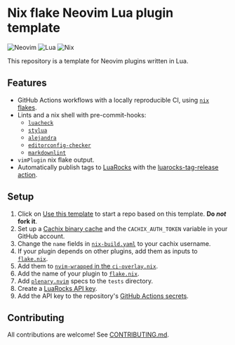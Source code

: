 # Nix flake Neovim Lua plugin template

![Neovim](https://img.shields.io/badge/NeoVim-%2357A143.svg?&style=for-the-badge&logo=neovim&logoColor=white)
![Lua](https://img.shields.io/badge/lua-%232C2D72.svg?style=for-the-badge&logo=lua&logoColor=white)
![Nix](https://img.shields.io/badge/nix-0175C2?style=for-the-badge&logo=NixOS&logoColor=white)

This repository is a template for Neovim plugins written in Lua.

## Features

- GitHub Actions workflows with a locally reproducible CI,
using [`nix` flakes](https://nixos.wiki/wiki/Flakes).
- Lints and a nix shell with pre-commit-hooks:
  - [`luacheck`](https://github.com/mpeterv/luacheck)
  - [`stylua`](https://github.com/JohnnyMorganz/StyLua)
  - [`alejandra`](https://github.com/kamadorueda/alejandra)
  - [`editorconfig-checker`](https://github.com/editorconfig-checker/editorconfig-checker)
  - [`markdownlint`](https://github.com/DavidAnson/markdownlint)
- `vimPlugin` nix flake output.
- Automatically publish tags to [LuaRocks](https://luarocks.org/labels/neovim)
with the [luarocks-tag-release action](https://github.com/nvim-neorocks/luarocks-tag-release).

## Setup

1. Click on [Use this template](https://github.com/MrcJkb/nvim-lua-nix-plugin-template/generate)
to start a repo based on this template. **Do _not_ fork it**.
2. Set up a [Cachix binary cache](https://app.cachix.org/cache)
and the `CACHIX_AUTH_TOKEN` variable in your GitHub account.
3. Change the `name` fields in
[`nix-build.yaml`](./.github/workflows/nix-build.yml) to your cachix username.
4. If your plugin depends on other plugins,
add them as inputs to [`flake.nix`](./flake.nix).
5. Add them to [`nvim-wrapped` in the `ci-overlay.nix`](./nix/ci-overlay.nix).
6. Add the name of your plugin to [`flake.nix`](./flake.nix).
7. Add [`plenary.nvim`](https://github.com/nvim-lua/plenary.nvim) specs
to the `tests` directory.
8. Create a [LuaRocks API key](https://luarocks.org/settings/api-keys).
9. Add the API key to the repository's
[GitHub Actions secrets](https://docs.github.com/en/actions/security-guides/encrypted-secrets#creating-encrypted-secrets-for-a-repository).

## Contributing

All contributions are welcome!
See [CONTRIBUTING.md](./CONTRIBUTING.md).
